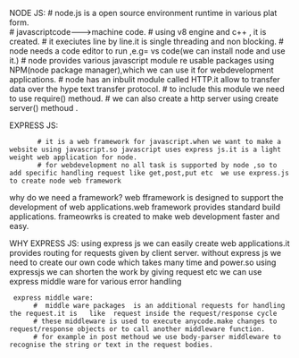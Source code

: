 

NODE JS:
         # node.js is a open source environment runtime in various plat form.   
         # javascriptcode--->machine code.
         # using v8 engine and c++ , it is created.
         # it execiutes line by line.it is single threading and non blocking.
         # node needs a code editor to run ,e.g= vs code(we can install node and use it.)
         # node provides various javascript module re usable packages using NPM(node package    manager),which we can use it for webdevelopment applications.
         # node has an inbulit module called HTTP.it allow to transfer data over the hype text  transfer protocol.
         # to include this module we need to use require() methoud.
         # we can also create a http server using create server() methoud .


 EXPRESS JS:
          
           # it is a web framework for javascript.when we want to make a website using javascript.so javascript uses express js.it is a light weight web application for node.
           # for webdevelopment no all task is supported by node ,so to add specific handling request like get,post,put etc  we use express.js to create node web framework
             
   why do we need a framework?
          web fframework is designed to support the development of web applications.web framework provides standard build applications.
          frameowrks is created to make web development faster and easy.    

WHY EXPRESS JS:
           using express js we can easily create web applications.it provides routing for requests given by client server.
           without express js we need to create our own code which takes many time and power.so using expressjs we can shorten the work by giving request etc
           we can use express middle ware for various error handling

     express middle ware:
          #  middle ware packages  is an additional requests for handling the request.it is   like  request inside the request/response cycle
          # these middleware is used to execute anycode.make changes to request/response objects or to call another middleware function.
          # for example in post methoud we use body-parser middleware to recognise the string or text in the request bodies.





          
